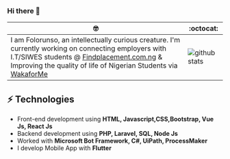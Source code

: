 ### Hi there 👋

 🤓 | :octocat:
--|--
I am Folorunso, an intellectually curious creature. I'm currently working on connecting employers with I.T/SIWES students @ [Findplacement.com.ng](https://findplacement.com.ng) & Improving the quality of life of Nigerian Students via [WakaforMe](https://twitter.com/wakaforme_ng)|![github stats](https://github-readme-stats.vercel.app/api?username=afolorunso&show_icons=true&line_height=60) 

<!-- ⚡ **Fun fact:** Scientific observations has proven that [@Tobby](https://twitter.com/mroluwatobby) has the features of human, Well! that could be true But just said in a wrong way! My curiousity has led me to discover his humanoid status --great mind, half-human, half-robot, and definitely half-spirit. 👽
 -->
## ⚡ Technologies 
- Front-end development using **HTML, Javascript,CSS,Bootstrap, Vue Js, React Js**
- Backend development using **PHP, Laravel, SQL, Node Js**
- Worked with **Microsoft Bot Framework, C#, UiPath, ProcessMaker**
- I develop Mobile App with **Flutter**


